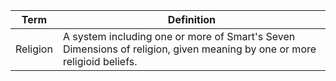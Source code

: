 Term | Definition
-----|-----------
Religion | A system including one or more of Smart's Seven Dimensions of religion, given meaning by one or more religioid beliefs.
